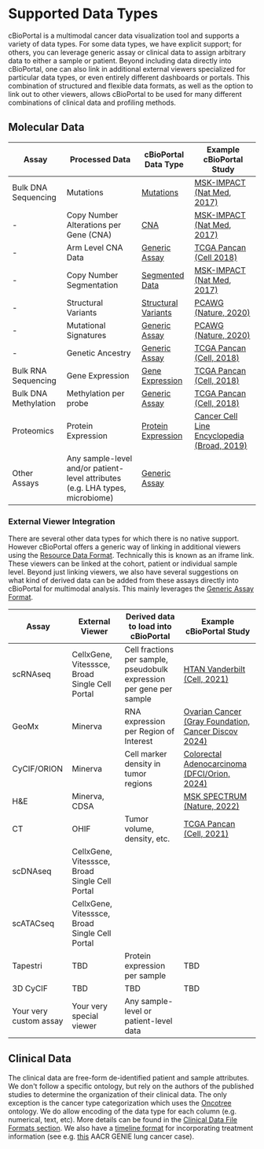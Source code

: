 # Supported Data Types

cBioPortal is a multimodal cancer data visualization tool and supports a variety of data types. For some data types, we have explicit support; for others, you can leverage generic assay or clinical data to assign arbitrary data to either a sample or patient. Beyond including data directly into cBioPortal, one can also link in additional external viewers specialized for particular data types, or even entirely different dashboards or portals. This combination of structured and flexible data formats, as well as the option to link out to other viewers, allows cBioPortal to be used for many different combinations of clinical data and profiling methods.

## Molecular Data

| Assay | Processed Data | cBioPortal Data Type | Example cBioPortal Study |
| --- | --- | --- | --- |
| Bulk DNA Sequencing | Mutations | [Mutations](./File-Formats.md#mutation-data) | [MSK-IMPACT (Nat Med, 2017)](https://www.cbioportal.org/study/summary?id=msk_impact_2017) |
| - | Copy Number Alterations per Gene (CNA) | [CNA](./File-Formats.md#discrete-copy-number-data) | [MSK-IMPACT (Nat Med, 2017)](https://www.cbioportal.org/study/summary?id=msk_impact_2017) |
| - | Arm Level CNA Data | [Generic Assay](./File-Formats.md#arm-level-cna-data) | [TCGA Pancan (Cell 2018)](https://www.cbioportal.org/study/summary?id=acc_tcga_pan_can_atlas_2018) |
| - | Copy Number Segmentation | [Segmented Data](./File-Formats.md#segmented-data) | [MSK-IMPACT (Nat Med, 2017)](https://www.cbioportal.org/patient?studyId=msk_impact_2017&caseId=P-0000004) |
| - | Structural Variants | [Structural Variants](./File-Formats.md#structural-variant-data) | [PCAWG (Nature, 2020)](https://www.cbioportal.org/study/summary?id=pancan_pcawg_2020) |
| - | Mutational Signatures | [Generic Assay](./File-Formats.md#mutational-signature-data) | [PCAWG (Nature, 2020)](https://www.cbioportal.org/study/summary?id=pancan_pcawg_2020) |
| - | Genetic Ancestry | [Generic Assay](./File-Formats.md#generic-assay) | [TCGA Pancan (Cell, 2018)](https://www.cbioportal.org/study/summary?id=acc_tcga_pan_can_atlas_2018) |
| Bulk RNA Sequencing | Gene Expression | [Gene Expression](./File-Formats.md#expression-data) | [TCGA Pancan (Cell, 2018)](https://www.cbioportal.org/study/summary?id=acc_tcga_pan_can_atlas_2018) |
| Bulk DNA Methylation | Methylation per probe | [Generic Assay](./File-Formats.md#methylation-data) | [TCGA Pancan (Cell, 2018)](https://www.cbioportal.org/study/summary?id=acc_tcga_pan_can_atlas_2018) |
| Proteomics | Protein Expression | [Protein Expression](./File-Formats.md#protein-level-data) | [Cancer Cell Line Encyclopedia (Broad, 2019)](https://www.cbioportal.org/study/summary?id=ccle_broad_2019) |
| Other Assays | Any sample-level and/or patient-level attributes (e.g. LHA types, microbiome) | [Generic Assay](./File-Formats.md#generic-assay) | |


### External Viewer Integration

There are several other data types for which there is no native support. However cBioPortal offers a generic way of linking in additional viewers using the [Resource Data Format](./File-Formats#resource-data). Technically this is known as an iframe link. These viewers can be linked at the cohort, patient or individual sample level. Beyond just linking viewers, we also have several suggestions on what kind of derived data can be added from these assays directly into cBioPortal for multimodal analysis. This mainly leverages the [Generic Assay Format](./File-Formats#generic-assay).


| Assay | External Viewer | Derived data to load into cBioPortal | Example cBioPortal Study |
| --- | --- | --- | --- |
| scRNAseq | CellxGene, Vitesssce, Broad Single Cell Portal | Cell fractions per sample, pseudobulk expression per gene per sample | [HTAN Vanderbilt (Cell, 2021)](https://www.cbioportal.org/study/summary?id=msk_spectrum_tme_2022) |
| GeoMx | Minerva | RNA expression per Region of Interest | [Ovarian Cancer (Gray Foundation, Cancer Discov 2024)](https://www.cbioportal.org/study/summary?id=ovary_geomx_gray_foundation_2024) |
| CyCIF/ORION | Minerva | Cell marker density in tumor regions | [Colorectal Adenocarcinoma (DFCI/Orion, 2024)](https://www.cbioportal.org/study/summary?id=crc_orion_2024) |
| H&E | Minerva, CDSA| | [MSK SPECTRUM (Nature, 2022)](https://www.cbioportal.org/patient/openResource_HE?studyId=msk_spectrum_tme_2022&caseId=P-0042164) |
| CT | OHIF | Tumor volume, density, etc. | [TCGA Pancan (Cell, 2021)](https://viewer.imaging.datacommons.cancer.gov/viewer/1.3.6.1.4.1.14519.5.2.1.8421.4017.206944705526266221852495854472) |
| scDNAseq | CellxGene, Vitesssce, Broad Single Cell Portal | | |
| scATACseq | CellxGene, Vitesssce, Broad Single Cell Portal | | |
| Tapestri | TBD | Protein expression per sample | TBD |
| 3D CyCIF | TBD | TBD | TBD |
| Your very custom assay | Your very special viewer | Any sample-level or patient-level data | |

## Clinical Data

The clinical data are free-form de-identified patient and sample attributes. We don't follow a specific ontology, but rely on the authors of the published studies to determine the organization of their clinical data. The only exception is the cancer type categorization which uses the [Oncotree](https://oncotree.info) ontology. We do allow encoding of the data type for each column (e.g. numerical, text, etc).  More details can be found in the [Clinical Data File Formats section](./File-Formats.md#clinical-data). We also have a [timeline format](./File-Formats.md#timeline-data) for incorporating treatment information (see e.g. [this](https://genie.cbioportal.org/patient/summary?studyId=nsclc_public_genie_bpc&caseId=GENIE-DFCI-004022) AACR GENIE lung cancer case).
